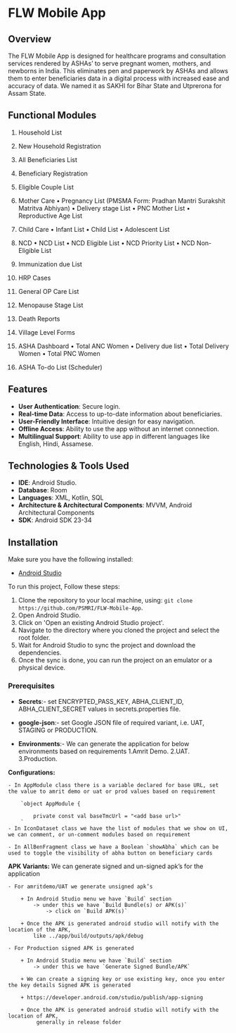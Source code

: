 # FLW Mobile App

## Overview


The FLW Mobile App is designed for healthcare programs and consultation services rendered by ASHAs’ to serve pregnant women, mothers, and newborns in India. This eliminates pen and paperwork by ASHAs and allows them to enter beneficiaries data in a digital
process with increased ease and accuracy of data. We named it as SAKHI for Bihar State and Utprerona for
Assam State.



## Functional Modules


1. Household List

2. New Household Registration

3. All Beneficiaries List

4. Beneficiary Registration

5. Eligible Couple List

6. Mother Care
    • Pregnancy List (PMSMA Form: Pradhan Mantri Surakshit Matritva Abhiyan)
    • Delivery stage List
    • PNC Mother List
    • Reproductive Age List

7. Child Care
    • Infant List
    • Child List
    • Adolescent List

8. NCD
    • NCD List
    • NCD Eligible List
    • NCD Priority List
    • NCD Non-Eligible List

9. Immunization due List

10. HRP Cases

11. General OP Care List

12. Menopause Stage List

13. Death Reports

14. Village Level Forms

15. ASHA Dashboard
    • Total ANC Women
    • Delivery due list
    • Total Delivery Women
    • Total PNC Women

16. ASHA To-do List (Scheduler)


## Features

- **User Authentication**: Secure login.
- **Real-time Data**: Access to up-to-date information about beneficiaries.
- **User-Friendly Interface**: Intuitive design for easy navigation.
- **Offline Access**: Ability to use the app without an internet connection.
- **Multilingual Support**: Ability to use app in different languages like English, Hindi, Assamese.

## Technologies & Tools Used

- **IDE**: Android Studio.
- **Database**: Room
- **Languages**: XML, Kotlin, SQL
- **Architecture & Architectural Components**: MVVM, Android Architectural Components
- **SDK**: Android SDK 23-34

## Installation

Make sure you have the following installed:

- [Android Studio](https://developer.android.com/studio)

To run this project, Follow these steps:

1. Clone the repository to your local machine,
   using: `git clone https://github.com/PSMRI/FLW-Mobile-App`.
2. Open Android Studio.
3. Click on 'Open an existing Android Studio project'.
4. Navigate to the directory where you cloned the project and select the root folder.
5. Wait for Android Studio to sync the project and download the dependencies.
6. Once the sync is done, you can run the project on an emulator or a physical device.

### Prerequisites

- **Secrets**:- set ENCRYPTED_PASS_KEY, ABHA_CLIENT_ID, ABHA_CLIENT_SECRET values in secrets.properties file.

- **google-json**:- set Google JSON file of required variant, i.e. UAT, STAGING or PRODUCTION.

- **Environments**:- We can generate the application for below environments based on requirements
        1.Amrit Demo.
        2.UAT.
        3.Production.


**Configurations:**

    - In AppModule class there is a variable declared for base URL, set the value to amrit demo or uat or prod values based on requirement

        `object AppModule {

            private const val baseTmcUrl = "<add base url>"
        `
    - In IconDataset class we have the list of modules that we show on UI, we can comment, or un-comment modules based on requirement

    - In AllBenFragment class we have a Boolean `showAbha` which can be used to toggle the visibility of abha button on beneficiary cards

**APK Variants:** We can generate signed and un-signed apk’s for the application

    - For amritdemo/UAT we generate unsigned apk’s

        + In Android Studio menu we have `Build` section 
            -> under this we have `Build Bundle(s) or APK(s)` 
                -> click on `Build APK(s)`

        + Once the APK is generated android studio will notify with the location of the APK,
            like ../app/build/outputs/apk/debug

    - For Production signed APK is generated

        + In Android Studio menu we have `Build` section 
            -> under this we have `Generate Signed Bundle/APK`

        + We can create a signing key or use existing key, once you enter the key details Signed APK is generated

        + https://developer.android.com/studio/publish/app-signing

        + Once the APK is generated android studio will notify with the location of APK, 
             generally in release folder 
